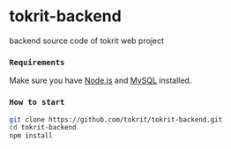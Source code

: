# tokrit-backend
backend source code of tokrit web project

### `Requirements`
Make sure you have [Node.js](https://nodejs.org) and [MySQL](https://www.mysql.com/) installed.


### `How to start`

```sh
git clone https://github.com/tokrit/tokrit-backend.git
cd tokrit-backend
npm install
```
